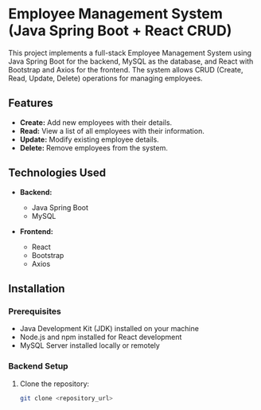 # Employee Management System (Java Spring Boot + React CRUD)

This project implements a full-stack Employee Management System using Java Spring Boot for the backend, MySQL as the database, and React with Bootstrap and Axios for the frontend. The system allows CRUD (Create, Read, Update, Delete) operations for managing employees.

## Features

- **Create:** Add new employees with their details.
- **Read:** View a list of all employees with their information.
- **Update:** Modify existing employee details.
- **Delete:** Remove employees from the system.

## Technologies Used

- **Backend:**
  - Java Spring Boot
  - MySQL

- **Frontend:**
  - React
  - Bootstrap
  - Axios

## Installation

### Prerequisites

- Java Development Kit (JDK) installed on your machine
- Node.js and npm installed for React development
- MySQL Server installed locally or remotely

### Backend Setup

1. Clone the repository:

   ```bash
   git clone <repository_url>
